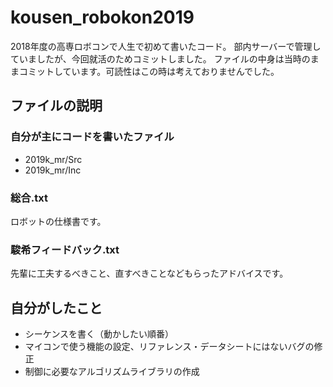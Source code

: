 # kousen_robokon2019
2018年度の高専ロボコンで人生で初めて書いたコード。
部内サーバーで管理していましたが、今回就活のためコミットしました。 
ファイルの中身は当時のままコミットしています。可読性はこの時は考えておりませんでした。
## ファイルの説明
### 自分が主にコードを書いたファイル
- 2019k_mr/Src
- 2019k_mr/Inc
### 総合.txt
ロボットの仕様書です。
### 駿希フィードバック.txt
先輩に工夫するべきこと、直すべきことなどもらったアドバイスです。

## 自分がしたこと
- シーケンスを書く（動かしたい順番）
- マイコンで使う機能の設定、リファレンス・データシートにはないバグの修正
- 制御に必要なアルゴリズムライブラリの作成
